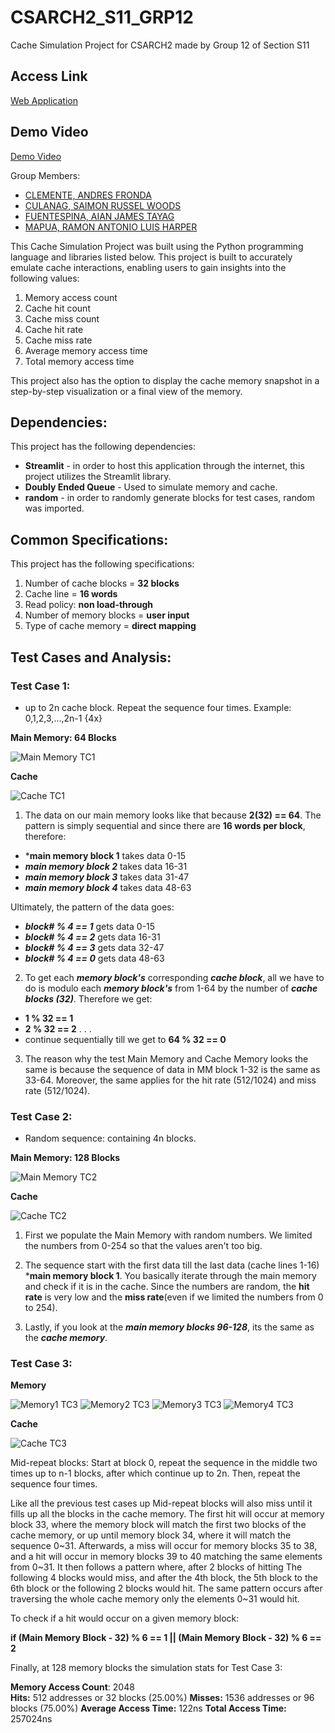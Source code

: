 # CSARCH2_S11_GRP12
Cache Simulation Project for CSARCH2 made by Group 12 of Section S11

## Access Link
[Web Application](https://csarch2s11grp12.streamlit.app/)

## Demo Video
[Demo Video](https://drive.google.com/file/d/1jlmixLLT2NWV2m8qQMv-LfvZki6iYtx9/view?usp=sharing)

Group Members:
* [CLEMENTE, ANDRES FRONDA](https://github.com/piptxt)
* [CULANAG, SAIMON RUSSEL WOODS](https://github.com/Sai-RWC)
* [FUENTESPINA, AIAN JAMES TAYAG](https://github.com/4thDimensionDuck)
* [MAPUA, RAMON ANTONIO LUIS HARPER](https://github.com/ramonmapua)

This Cache Simulation Project was built using the Python programming language and libraries listed below.
This project is built to accurately emulate cache interactions, enabling users to gain insights into the following values:
1. Memory access count
2. Cache hit count
3. Cache miss count
4. Cache hit rate
5. Cache miss rate
6. Average memory access time
7. Total memory access time
   
This project also has the option to display the cache memory snapshot in a step-by-step visualization or a final view of the memory.

## Dependencies:
This project has the following dependencies:

* **Streamlit** - in order to host this application through the internet, this project utilizes the Streamlit library.
* **Doubly Ended Queue** - Used to simulate memory and cache.
* **random** - in order to randomly generate blocks for test cases, random was imported.

## Common Specifications:
This project has the following specifications:
1. Number of cache blocks = **32 blocks** 
2. Cache line = **16 words** 
3. Read policy: **non load-through** 
4. Number of memory blocks = **user input**
5. Type of cache memory = **direct mapping**
   
## Test Cases and Analysis:

### Test Case 1:
* up to 2n cache block. Repeat the sequence four times. Example: 0,1,2,3,…,2n-1 {4x} 


**Main Memory: 64 Blocks**

![Main Memory TC1](images/MM_TC1.png)


**Cache**

![Cache TC1](images/C_TC1.png)


1. The data on our main memory looks like that because  **2(32) == 64**. The pattern is simply sequential and since there are **16 words per block**, therefore: 
* ***main memory block 1** takes data 0-15 
* ***main memory block 2*** takes data 16-31
* ***main memory block 3*** takes data 31-47
* ***main memory block 4*** takes data 48-63

Ultimately, the pattern of the data goes: 
* ***block# % 4 == 1*** gets data 0-15
* ***block# % 4 == 2*** gets data 16-31
* ***block# % 4 == 3*** gets data 32-47
* ***block# % 4 == 0*** gets data 48-63


2. To get each ***memory block's*** corresponding ***cache block***, all we have to do is modulo each ***memory block's*** from 1-64 by the number of ***cache blocks (32)***. Therefore we get:
* **1 % 32 == 1**
* **2 % 32 == 2** 
.
.
. 
* continue sequentially till we get to **64 % 32 == 0**


3. The reason why the test Main Memory and Cache Memory looks the same is because the sequence of data in MM block 1-32 is the same as 33-64. Moreover, the same applies for the hit rate (512/1024) and miss rate (512/1024).  


### Test Case 2:  
* Random sequence: containing 4n blocks.

**Main Memory: 128 Blocks**

![Main Memory TC2](images/MM_TC2.png)


**Cache**

![Cache TC2](images/C_TC2.png)


1. First we populate the Main Memory with random numbers. We limited the numbers from 0-254 so that the values aren't too big.


2. The sequence start with the first data till the last data (cache lines 1-16)  ***main memory block 1**. You basically iterate through the main memory and check if it is in the cache. Since the numbers are random, the **hit rate** is very low and the **miss rate**(even if we limited the numbers from 0 to 254). 


3. Lastly, if you look at the ***main memory blocks 96-128***, its the same as the ***cache memory***.

### Test Case 3: 

**Memory**

![Memory1 TC3](images/MM_TC3_1.png)
![Memory2 TC3](images/MM_TC3_2.png)
![Memory3 TC3](images/MM_TC3_3.png)
![Memory4 TC3](images/MM_TC3_4.png)

**Cache**

![Cache TC3](images/CM_TC3.png)

Mid-repeat blocks: Start at block 0, repeat the sequence in the middle two times up to n-1 blocks, after
which continue up to 2n. Then, repeat the sequence four times.

Like all the previous test cases up Mid-repeat blocks will also miss until it fills up all the blocks in the cache memory. The first hit will occur at memory block 33, where the memory block will match the first two blocks of the cache memory, or up until memory block 34, where it will match the sequence 0\~31.
Afterwards, a miss will occur for memory blocks 35 to 38, and a hit will occur in memory blocks 39 to 40 matching the same elements from 0\~31. It then follows a pattern where, after 2 blocks of hitting
The following 4 blocks would miss, and after the 4th block, the 5th block to the 6th block or the following 2 blocks would hit.
The same pattern occurs after traversing the whole cache memory only the elements 0\~31 would hit.

To check if a hit would occur on a given memory block:

**if (Main Memory Block - 32) % 6 == 1 || (Main Memory Block - 32) % 6 == 2**

Finally, at 128 memory blocks the simulation stats for Test Case 3:

**Memory Access Count**: 2048  
**Hits:** 512 addresses or 32 blocks (25.00%)
**Misses:** 1536 addresses or 96 blocks (75.00%)
**Average Access Time:** 122ns
**Total Access Time:** 257024ns
